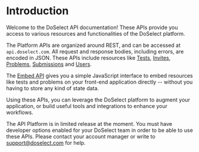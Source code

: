 # Introduction

Welcome to the DoSelect API documentation! These APIs provide you access to various resources and functionalities of the DoSelect platform.

The Platform APIs are organized around REST, and can be accessed at `api.doselect.com`.
All request and response bodies, including errors, are encoded in JSON. These APIs include resources like [Tests](#test-api), [Invites](#invite-api), 
[Problems](#problem-api), [Submissions](#submission-api) and [Users](#user-api).

The [Embed API](#embed-api) gives you a simple JavaScript interface to embed resources like tests and problems on your front-end application directly -- without
you having to store any kind of state data.

Using these APIs, you can leverage the DoSelect platform to augment your application, or build useful tools and integrations to
enhance your workflows.

<aside class="notice">
The API Platform is in limited release at the moment.
You must have developer options enabled for your DoSelect team in order to be able to use these APIs.
Please contact your account manager or write to <a href="mailto:support@doselect.com">support@doselect.com</a> for help.
</aside>
